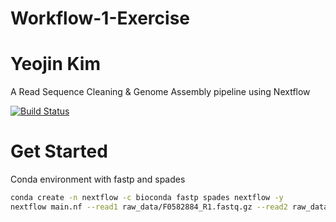 
# Workflow-1-Exercise
# Yeojin Kim

A Read Sequence Cleaning & Genome Assembly pipeline using Nextflow

[![Build Status](https://travis-ci.org/joemccann/dillinger.svg?branch=master)](https://travis-ci.org/joemccann/dillinger)

# Get Started

Conda environment with fastp and spades

```sh
conda create -n nextflow -c bioconda fastp spades nextflow -y
nextflow main.nf --read1 raw_data/F0582884_R1.fastq.gz --read2 raw_data/F0582884_R2.fastq.gz
```




